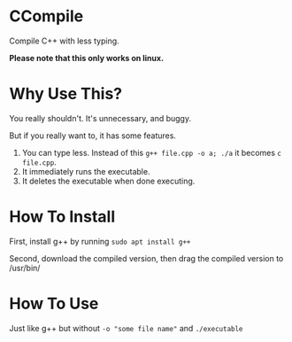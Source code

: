 # CCompile
Compile C++ with less typing.

**Please note that this only works on linux.**
# Why Use This?
You really shouldn't. It's unnecessary, and buggy.

But if you really want to, it has some features.

1. You can type less. Instead of this `g++ file.cpp -o a; ./a` it becomes `c file.cpp`.
2. It immediately runs the executable.
3. It deletes the executable when done executing.
# How To Install
First, install g++ by running `sudo apt install g++`

Second, download the compiled version, then drag the compiled version to /usr/bin/
# How To Use
Just like g++ but without `-o "some file name"` and `./executable`
